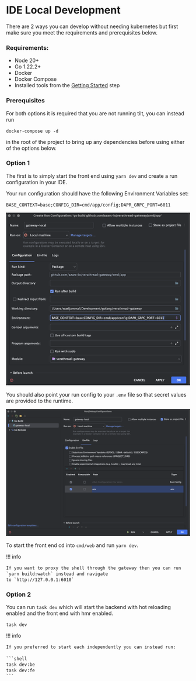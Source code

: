 # IDE Local Development

There are 2 ways you can develop without needing kubernetes 
but first make sure you meet the requirements and prerequisites below.

### Requirements:

* Node 20+
* Go 1.22.2+
* Docker
* Docker Compose
* Installed tools from the [Getting Started](gs_setup.md) step

### Prerequisites

For both options it is required that you are not running tilt, you can instead run 
```shell
docker-compose up -d
```
in the root of the project to bring up any dependencies before using either of the options below.

### Option 1

The first is to simply start the front end using `yarn dev` and create a run configuration in your IDE.

Your run configuration should have the following Environment Variables set:

```shell
BASE_CONTEXT=base;CONFIG_DIR=cmd/app/config;DAPR_GRPC_PORT=6011
```

![image](static/ide_run_config1.png)

You should also point your run config to your `.env` file so that secret values are provided to the runtime.

![image](static/ide_run_config2.png)

To start the front end cd into `cmd/web` and run `yarn dev`.

!!! info
    
    If you want to proxy the shell through the gateway then you can run `yarn build:watch` instead and navigate
    to `http://127.0.0.1:6010`

### Option 2

You can run `task dev` which will start the backend with hot reloading enabled and the front end with hmr enabled.

```shell
task dev
```

!!! info 

    If you preferred to start each independently you can instead run:
    
    ```shell
    task dev:be
    task dev:fe
    ```


